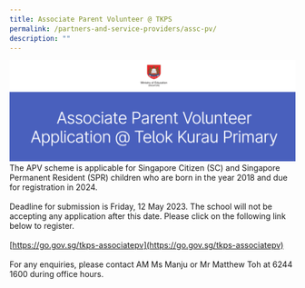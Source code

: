 ```yaml
---
title: Associate Parent Volunteer @ TKPS
permalink: /partners-and-service-providers/assc-pv/
description: ""
---
```

![](/images/assc-pv.png)
<br>
The APV scheme is applicable for Singapore Citizen (SC) and Singapore Permanent Resident (SPR) children who are born in the year 2018 and due for registration in 2024.
<br>
<br>
Deadline for submission is Friday, 12 May 2023. The school will not be accepting any application after this date. Please click on the following link below to register.
<br>
<br>
[https://go.gov.sg/tkps-associatepv](https://go.gov.sg/tkps-associatepv)
<br>
<br>
For any enquiries, please contact AM Ms Manju or Mr Matthew Toh at 6244 1600 during office hours.